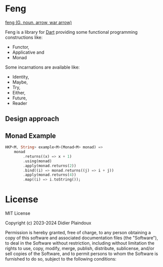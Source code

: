 # Feng

[feng (G. noun. arrow, war arrow)](https://www.elfdict.com/w/arrow%2C_war_arrow?include_old=1)

Feng is a library for [Dart](https://dart.dev) providing some functional programming constructions like:

- Functor,
- Applicative and
- Monad

Some incarnations are available like:

- Identity,
- Maybe,
- Try,
- Either, 
- Future,
- Reader

## Design approach



## Monad Example

```dart
HKP<M, String> example<M>(Monad<M> monad) =>
    monad
        .returns((x) => x + 1)
        .using(monad)
        .apply(monad.returns(2))
        .bind((i) => monad.returns((j) => i + j))
        .apply(monad.returns(4))
        .map((i) => i.toString());
```

# License

MIT License

Copyright (c) 2023-2024 Didier Plaindoux

Permission is hereby granted, free of charge, to any person obtaining a copy of this software and associated
documentation files (the "Software"), to deal in the Software without restriction, including without limitation the
rights to use, copy, modify, merge, publish, distribute, sublicense, and/or sell copies of the Software, and to permit
persons to whom the Software is furnished to do so, subject to the following conditions:
